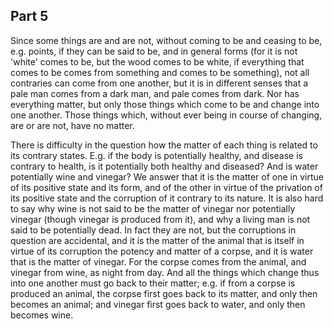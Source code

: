 ## Part 5

Since some things are and are not, without coming to be and ceasing to be, e.g.
points, if they can be said to be, and in general forms (for it is not 'white' comes to be, but the wood comes to be white, if everything that comes to be comes from something and comes to be something), not all contraries can come from one another, but it is in different senses that a pale man comes from a dark man, and pale comes from dark.
Nor has everything matter, but only those things which come to be and change into one another.
Those things which, without ever being in course of changing, are or are not, have no matter.

There is difficulty in the question how the matter of each thing is related to its contrary states.
E.g.
if the body is potentially healthy, and disease is contrary to health, is it potentially both healthy and diseased?
And is water potentially wine and vinegar?
We answer that it is the matter of one in virtue of its positive state and its form, and of the other in virtue of the privation of its positive state and the corruption of it contrary to its nature.
It is also hard to say why wine is not said to be the matter of vinegar nor potentially vinegar (though vinegar is produced from it), and why a living man is not said to be potentially dead.
In fact they are not, but the corruptions in question are accidental, and it is the matter of the animal that is itself in virtue of its corruption the potency and matter of a corpse, and it is water that is the matter of vinegar.
For the corpse comes from the animal, and vinegar from wine, as night from day.
And all the things which change thus into one another must go back to their matter; e.g.
if from a corpse is produced an animal, the corpse first goes back to its matter, and only then becomes an animal; and vinegar first goes back to water, and only then becomes wine.

